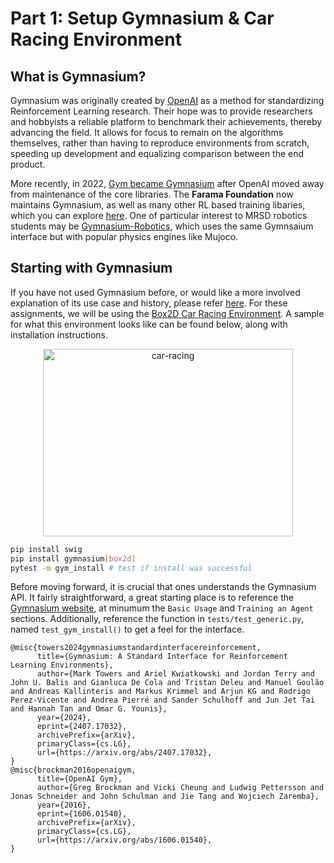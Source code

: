 # Part 1: Setup Gymnasium & Car Racing Environment

## What is Gymnasium?
Gymnasium was originally created by [OpenAI](https://openai.com/index/openai-gym-beta/) as a method for standardizing Reinforcement Learning research. Their hope was to provide researchers and hobbyists a reliable platform to benchmark their achievements, thereby advancing the field. It allows for focus to remain on the algorithms themselves, rather than having to reproduce environments from scratch, speeding up development and equalizing comparison between the end product. 

More recently, in 2022, [Gym became Gymnasium](https://farama.org/Announcing-The-Farama-Foundation) after OpenAI moved away from maintenance of the core libraries. The **Farama Foundation** now maintains Gymnasium, as well as many other RL based training libaries, which you can explore [here](https://farama.org/projects). One of particular interest to MRSD robotics students may be [Gymnasium-Robotics](https://robotics.farama.org/), which uses the same Gymnsaium interface but with popular physics engines like Mujoco. 

## Starting with Gymnasium
If you have not used Gymnasium before, or would like a more involved explanation of its use case and history, please refer [here](www.fillintheblank.com). For these assignments, we will be using the [Box2D Car Racing Environment](https://gymnasium.farama.org/environments/box2d/car_racing/). A sample for what this environment looks like can be found below, along with installation instructions.


<p align="center">
    <img src=https://gymnasium.farama.org/_images/car_racing.gif alt=car-racing width=400 height=300/> 
</p>


```bash
pip install swig
pip install gymnasium[box2d]
pytest -m gym_install # test if install was successful
```

Before moving forward, it is crucial that ones understands the Gymnasium API. It fairly straightforward, a great starting place is to reference the [Gymnasium website](https://gymnasium.farama.org/), at minumum the `Basic Usage` and `Training an Agent` sections. Additionally, reference the function in `tests/test_generic.py`, named `test_gym_install()` to get a feel for the interface. 


```
@misc{towers2024gymnasiumstandardinterfacereinforcement,
      title={Gymnasium: A Standard Interface for Reinforcement Learning Environments}, 
      author={Mark Towers and Ariel Kwiatkowski and Jordan Terry and John U. Balis and Gianluca De Cola and Tristan Deleu and Manuel Goulão and Andreas Kallinteris and Markus Krimmel and Arjun KG and Rodrigo Perez-Vicente and Andrea Pierré and Sander Schulhoff and Jun Jet Tai and Hannah Tan and Omar G. Younis},
      year={2024},
      eprint={2407.17032},
      archivePrefix={arXiv},
      primaryClass={cs.LG},
      url={https://arxiv.org/abs/2407.17032}, 
}
@misc{brockman2016openaigym,
      title={OpenAI Gym}, 
      author={Greg Brockman and Vicki Cheung and Ludwig Pettersson and Jonas Schneider and John Schulman and Jie Tang and Wojciech Zaremba},
      year={2016},
      eprint={1606.01540},
      archivePrefix={arXiv},
      primaryClass={cs.LG},
      url={https://arxiv.org/abs/1606.01540}, 
}
```